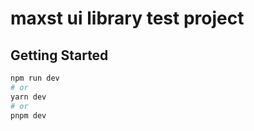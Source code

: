 # maxst ui library test project

## Getting Started

```bash
npm run dev
# or
yarn dev
# or
pnpm dev
```
